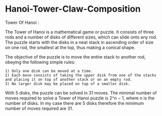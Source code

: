 # Hanoi-Tower-Claw-Composition
Tower Of Hanoi :

The Tower of Hanoi is a mathematical game or puzzle. It consists of three rods and a number of disks of different sizes, which can slide onto any rod. The puzzle starts with the disks in a neat stack in ascending order of size on one rod, the smallest at the top, thus making a conical shape.

The objective of the puzzle is to move the entire stack to another rod, obeying the following simple rules:

    1) Only one disk can be moved at a time.
    2) Each move consists of taking the upper disk from one of the stacks and placing it on top of another stack or on an empty rod.
    3) No larger disk may be placed on top of a smaller disk.
With 5 disks, the puzzle can be solved in 31 moves. The minimal number of moves required to solve a Tower of Hanoi puzzle is 2^n − 1, where n is the number of disks. In my case there are 5 disks therefore the minimum number of moves required are 31.
